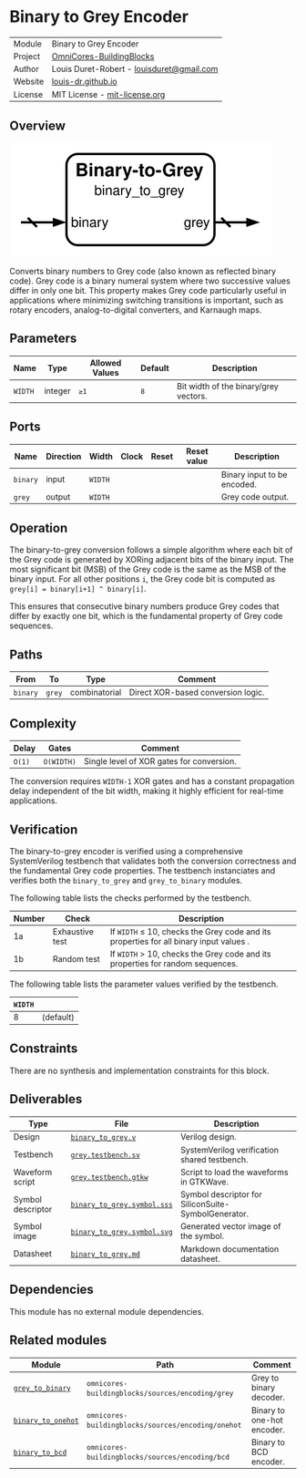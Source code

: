 # Binary to Grey Encoder

|         |                                                                                  |
| ------- | -------------------------------------------------------------------------------- |
| Module  | Binary to Grey Encoder                                                           |
| Project | [OmniCores-BuildingBlocks](https://github.com/Louis-DR/OmniCores-BuildingBlocks) |
| Author  | Louis Duret-Robert - [louisduret@gmail.com](mailto:louisduret@gmail.com)         |
| Website | [louis-dr.github.io](https://louis-dr.github.io)                                 |
| License | MIT License - [mit-license.org](https://mit-license.org)                         |

## Overview

![binary_to_grey](binary_to_grey.symbol.svg)

Converts binary numbers to Grey code (also known as reflected binary code). Grey code is a binary numeral system where two successive values differ in only one bit. This property makes Grey code particularly useful in applications where minimizing switching transitions is important, such as rotary encoders, analog-to-digital converters, and Karnaugh maps.

## Parameters

| Name    | Type    | Allowed Values | Default | Description                           |
| ------- | ------- | -------------- | ------- | ------------------------------------- |
| `WIDTH` | integer | `≥1`           | `8`     | Bit width of the binary/grey vectors. |

## Ports

| Name     | Direction | Width   | Clock | Reset | Reset value | Description                 |
| -------- | --------- | ------- | ----- | ----- | ----------- | --------------------------- |
| `binary` | input     | `WIDTH` |       |       |             | Binary input to be encoded. |
| `grey`   | output    | `WIDTH` |       |       |             | Grey code output.           |

## Operation

The binary-to-grey conversion follows a simple algorithm where each bit of the Grey code is generated by XORing adjacent bits of the binary input. The most significant bit (MSB) of the Grey code is the same as the MSB of the binary input. For all other positions `i`, the Grey code bit is computed as `grey[i] = binary[i+1] ^ binary[i]`.

This ensures that consecutive binary numbers produce Grey codes that differ by exactly one bit, which is the fundamental property of Grey code sequences.

## Paths

| From     | To     | Type          | Comment                            |
| -------- | ------ | ------------- | ---------------------------------- |
| `binary` | `grey` | combinatorial | Direct XOR-based conversion logic. |

## Complexity

| Delay  | Gates      | Comment                                   |
| ------ | ---------- | ----------------------------------------- |
| `O(1)` | `O(WIDTH)` | Single level of XOR gates for conversion. |

The conversion requires `WIDTH-1` XOR gates and has a constant propagation delay independent of the bit width, making it highly efficient for real-time applications.

## Verification

The binary-to-grey encoder is verified using a comprehensive SystemVerilog testbench that validates both the conversion correctness and the fundamental Grey code properties. The testbench instanciates and verifies both the `binary_to_grey` and `grey_to_binary` modules.

The following table lists the checks performed by the testbench.

| Number | Check           | Description                                                                            |
| ------ | --------------- | -------------------------------------------------------------------------------------- |
| 1a     | Exhaustive test | If `WIDTH` ≤ 10, checks the Grey code and its properties for all binary input values . |
| 1b     | Random test     | If `WIDTH` > 10, checks the Grey code and its properties for random sequences.         |

The following table lists the parameter values verified by the testbench.

| `WIDTH` |           |
| ------- | --------- |
| 8       | (default) |

## Constraints

There are no synthesis and implementation constraints for this block.

## Deliverables

| Type              | File                                                     | Description                                         |
| ----------------- | -------------------------------------------------------- | --------------------------------------------------- |
| Design            | [`binary_to_grey.v`](binary_to_grey.v)                   | Verilog design.                                     |
| Testbench         | [`grey.testbench.sv`](grey.testbench.sv)                 | SystemVerilog verification shared testbench.        |
| Waveform script   | [`grey.testbench.gtkw`](grey.testbench.gtkw)             | Script to load the waveforms in GTKWave.            |
| Symbol descriptor | [`binary_to_grey.symbol.sss`](binary_to_grey.symbol.sss) | Symbol descriptor for SiliconSuite-SymbolGenerator. |
| Symbol image      | [`binary_to_grey.symbol.svg`](binary_to_grey.symbol.svg) | Generated vector image of the symbol.               |
| Datasheet         | [`binary_to_grey.md`](binary_to_grey.md)                 | Markdown documentation datasheet.                   |

## Dependencies

This module has no external module dependencies.

## Related modules

| Module                                              | Path                                               | Comment                    |
| --------------------------------------------------- | -------------------------------------------------- | -------------------------- |
| [`grey_to_binary`](grey_to_binary.md)               | `omnicores-buildingblocks/sources/encoding/grey`   | Grey to binary decoder.    |
| [`binary_to_onehot`](../onehot/binary_to_onehot.md) | `omnicores-buildingblocks/sources/encoding/onehot` | Binary to one-hot encoder. |
| [`binary_to_bcd`](binary_to_bcd.md)                 | `omnicores-buildingblocks/sources/encoding/bcd`    | Binary to BCD encoder.     |
